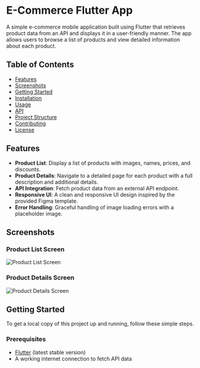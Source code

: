# E-Commerce Flutter App

A simple e-commerce mobile application built using Flutter that retrieves product data from an API and displays it in a user-friendly manner. The app allows users to browse a list of products and view detailed information about each product.

## Table of Contents

- [Features](#features)
- [Screenshots](#screenshots)
- [Getting Started](#getting-started)
- [Installation](#installation)
- [Usage](#usage)
- [API](#api)
- [Project Structure](#project-structure)
- [Contributing](#contributing)
- [License](#license)

## Features

- **Product List**: Display a list of products with images, names, prices, and discounts.
- **Product Details**: Navigate to a detailed page for each product with a full description and additional details.
- **API Integration**: Fetch product data from an external API endpoint.
- **Responsive UI**: A clean and responsive UI design inspired by the provided Figma template.
- **Error Handling**: Graceful handling of image loading errors with a placeholder image.

## Screenshots

### Product List Screen
![Product List Screen](screenshots/product_list.png)

### Product Details Screen
![Product Details Screen](screenshots/product_details.png)

## Getting Started

To get a local copy of this project up and running, follow these simple steps.

### Prerequisites

- [Flutter](https://flutter.dev/docs/get-started/install) (latest stable version)
- A working internet connection to fetch API data
